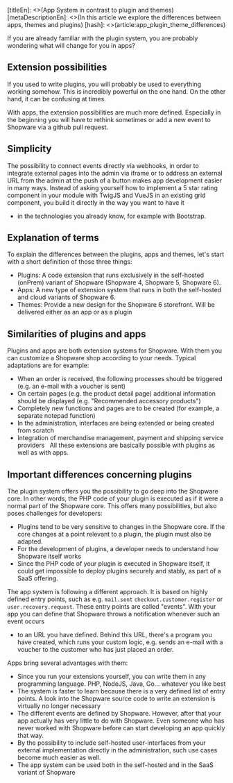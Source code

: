 [titleEn]: <>(App System in contrast to plugin and themes)
[metaDescriptionEn]: <>(In this article we explore the differences between apps, themes and plugins)
[hash]: <>(article:app_plugin_theme_differences)

If you are already familiar with the plugin system, you are probably wondering what will change for you in apps?
 
## Extension possibilities

If you used to write plugins, you will probably be used to everything working somehow. This is incredibly powerful 
on the one hand. On the other hand, it can be confusing at times.

With apps, the extension possibilities are much more defined. Especially in the beginning you will have to 
rethink sometimes or add a new event to Shopware via a github pull request.
 
## Simplicity

The possibility to connect events directly via webhooks, in order to integrate external pages into the admin via iframe 
or to address an external URL from the admin at the push of a button makes app development easier in many ways. 
Instead of asking yourself how to implement a 5 star rating component in your module with TwigJS and VueJS 
in an existing grid component, you build it directly in the way you want to have it 
- in the technologies you already know, for example with Bootstrap.

## Explanation of terms

To explain the differences between the plugins, apps and themes, let's start with a short definition of those three 
things:

* Plugins: A code extension that runs exclusively in the self-hosted (onPrem) variant of Shopware 
(Shopware 4, Shopware 5, Shopware 6).
* Apps: A new type of extension system that runs in both the self-hosted and cloud variants of Shopware 6.
* Themes: Provide a new design for the Shopware 6 storefront. Will be delivered either as an app or 
as a plugin

## Similarities of plugins and apps

Plugins and apps are both extension systems for Shopware. 
With them you can customize a Shopware shop according to your needs. Typical adaptations are for example:

* When an order is received, the following processes should be triggered (e.g. an e-mail with a voucher is sent)
* On certain pages (e.g. the product detail page) additional information should be displayed 
(e.g. "Recommended accessory products")
* Completely new functions and pages are to be created (for example, a separate notepad function)
* In the administration, interfaces are being extended or being created from scratch
* Integration of merchandise management, payment and shipping service providers
 
All these extensions are basically possible with plugins as well as with apps. 

## Important differences concerning plugins

The plugin system offers you the possibility to go deep into the Shopware core. In other words, the PHP code of 
your plugin is executed as if it were a normal part of the Shopware core. This offers many possibilities, 
but also poses challenges for developers:

* Plugins tend to be very sensitive to changes in the Shopware core. If the core changes at a point relevant 
to a plugin, the plugin must also be adapted.
* For the development of plugins, a developer needs to understand how Shopware itself works 
* Since the PHP code of your plugin is executed in Shopware itself, it could get impossible to deploy plugins securely 
and stably, as part of a SaaS offering. 

The app system is following a different approach. It is based on highly defined entry points, such as e.g.
`mail.sent` `checkout.customer.register` or `user.recovery.request`. These entry points are called "events". 
With your app you can define that Shopware throws a notification whenever such an event occurs 
- to an URL you have defined. Behind this URL, there's a program you have created, 
which runs your custom logic, e.g. sends an e-mail with a voucher to the customer who has just placed an order.

Apps bring several advantages with them:
* Since you run your extensions yourself, you can write them in any programming language. 
PHP, NodeJS, Java, Go... whatever you like best
* The system is faster to learn because there is a very defined list of entry points. 
A look into the Shopware source code to write an extension is virtually no longer necessary
* The different events are defined by Shopware. However, after that your app actually has very little to do 
with Shopware. Even someone who has never worked with Shopware before can start developing an app quickly that way.
* By the possibility to include self-hosted user-interfaces from your external implementation directly 
in the administration, such use cases become much easier as well.
* The app system can be used both in the self-hosted and in the SaaS variant of Shopware
